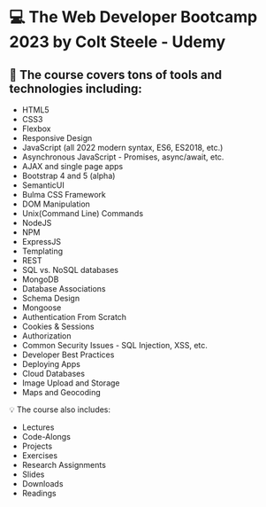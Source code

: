 <h1> 💻 The Web Developer Bootcamp 2023 by Colt Steele - Udemy </h1>

<h2> 📑 The course covers tons of tools and technologies including: </h2>

* HTML5
* CSS3
* Flexbox
* Responsive Design
* JavaScript (all 2022 modern syntax, ES6, ES2018, etc.)
* Asynchronous JavaScript - Promises, async/await, etc.
* AJAX and single page apps
* Bootstrap 4 and 5 (alpha)
* SemanticUI
* Bulma CSS Framework
* DOM Manipulation
* Unix(Command Line) Commands
* NodeJS
* NPM
* ExpressJS
* Templating
* REST
* SQL vs. NoSQL databases
* MongoDB
* Database Associations
* Schema Design
* Mongoose
* Authentication From Scratch
* Cookies & Sessions
* Authorization
* Common Security Issues - SQL Injection, XSS, etc.
* Developer Best Practices
* Deploying Apps
* Cloud Databases
* Image Upload and Storage
* Maps and Geocoding

💡 The course also includes:

* Lectures
* Code-Alongs
* Projects
* Exercises
* Research Assignments
* Slides
* Downloads
* Readings
